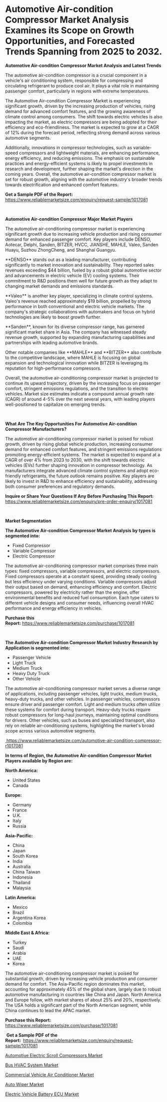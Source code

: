 <p><h1>Automotive Air-condition Compressor Market Analysis Examines its Scope on Growth Opportunities, and Forecasted Trends Spanning from 2025 to 2032.</h1></p><p><strong>Automotive Air-condition Compressor Market Analysis and Latest Trends</strong></p>
<p><p>The automotive air-condition compressor is a crucial component in a vehicle's air conditioning system, responsible for compressing and circulating refrigerant to produce cool air. It plays a vital role in maintaining passenger comfort, particularly in regions with extreme temperatures. </p><p>The Automotive Air-condition Compressor Market is experiencing significant growth, driven by the increasing production of vehicles, rising demand for advanced comfort features, and the growing awareness of climate control among consumers. The shift towards electric vehicles is also impacting the market, as electric compressors are being adopted for their efficiency and eco-friendliness. The market is expected to grow at a CAGR of 12% during the forecast period, reflecting strong demand across various automotive segments. </p><p>Additionally, innovations in compressor technologies, such as variable-speed compressors and lightweight materials, are enhancing performance, energy efficiency, and reducing emissions. The emphasis on sustainable practices and energy-efficient systems is likely to propel investments in research and development, further shaping the market's direction in the coming years. Overall, the automotive air-condition compressor market is set for robust growth, aligning with the automotive industry's broader trends towards electrification and enhanced comfort features.</p></p>
<p><strong>Get a Sample PDF of the Report:&nbsp;</strong> <a href="https://www.reliablemarketsize.com/enquiry/request-sample/1017081?utm_campaign=2008&utm_medium=2&utm_source=Github&utm_content=ia&utm_term=24032025&utm_id=automotive-air-condition-compressor">https://www.reliablemarketsize.com/enquiry/request-sample/1017081</a></p>
<p>&nbsp;</p>
<p><strong>Automotive Air-condition Compressor Major Market Players</strong></p>
<p><p>The automotive air-conditioning compressor market is experiencing significant growth due to increasing vehicle production and rising consumer demand for enhanced passenger comfort. Key players include DENSO, Aotecar, Delphi, Sanden, BITZER, HVCC, JIANSHE, MAHLE, Valeo, Sanden Huayu, Suzhou ZhongCheng, and Shanghai Guangyu. </p><p>**DENSO** stands out as a leading manufacturer, contributing significantly to market innovation and sustainability. They reported sales revenues exceeding $44 billion, fueled by a robust global automotive sector and advancements in electric vehicle (EV) cooling systems. Their commitment to R&D positions them well for future growth as they adapt to changing market demands and emissions standards.</p><p>**Valeo** is another key player, specializing in climate control systems. Valeo's revenue reached approximately $19 billion, propelled by strong performance in both conventional and electric vehicle markets. The company's strategic collaborations with automakers and focus on hybrid technologies are likely to boost growth further.</p><p>**Sanden**, known for its diverse compressor range, has garnered significant market share in Asia. The company has witnessed steady revenue growth, supported by expanding manufacturing capabilities and partnerships with leading automotive brands.</p><p>Other notable companies like **MAHLE** and **BITZER** also contribute to the competitive landscape, where MAHLE is focusing on global expansion and technological innovation while BITZER is leveraging its reputation for high-performance compressors.</p><p>Overall, the automotive air-conditioning compressor market is projected to continue its upward trajectory, driven by the increasing focus on passenger comfort, stringent emissions regulations, and the transition to electric vehicles. Market size estimates indicate a compound annual growth rate (CAGR) of around 4-5% over the next several years, with leading players well-positioned to capitalize on emerging trends.</p></p>
<p>&nbsp;</p>
<p><strong>What Are The Key Opportunities For Automotive Air-condition Compressor Manufacturers?</strong></p>
<p><p>The automotive air-conditioning compressor market is poised for robust growth, driven by rising global vehicle production, increasing consumer demand for enhanced comfort features, and stringent emissions regulations promoting energy-efficient systems. The market is expected to expand at a CAGR of over 4% from 2023 to 2030, with the shift towards electric vehicles (EVs) further shaping innovation in compressor technology. As manufacturers integrate advanced climate control systems and adopt eco-friendly refrigerants, the future outlook remains positive. Key players are likely to invest in R&D to enhance efficiency and sustainability, addressing both consumer preferences and regulatory demands.</p></p>
<p><strong>Inquire or Share Your Questions If Any Before Purchasing This Report:</strong> <a href="https://www.reliablemarketsize.com/enquiry/pre-order-enquiry/1017081?utm_campaign=2008&utm_medium=2&utm_source=Github&utm_content=ia&utm_term=24032025&utm_id=automotive-air-condition-compressor">https://www.reliablemarketsize.com/enquiry/pre-order-enquiry/1017081</a></p>
<p>&nbsp;</p>
<p><strong>Market Segmentation</strong></p>
<p><strong>The Automotive Air-condition Compressor Market Analysis by types is segmented into:</strong></p>
<p><ul><li>Fixed Compressor</li><li>Variable Compressor</li><li>Electric Compressor</li></ul></p>
<p><p>The automotive air-conditioning compressor market comprises three main types: fixed compressors, variable compressors, and electric compressors. Fixed compressors operate at a constant speed, providing steady cooling but less efficiency under varying conditions. Variable compressors adjust their output based on demand, enhancing efficiency and comfort. Electric compressors, powered by electricity rather than the engine, offer environmental benefits and reduced fuel consumption. Each type caters to different vehicle designs and consumer needs, influencing overall HVAC performance and energy efficiency in vehicles.</p></p>
<p><strong>Purchase this Report:&nbsp;</strong><a href="https://www.reliablemarketsize.com/purchase/1017081?utm_campaign=2008&utm_medium=2&utm_source=Github&utm_content=ia&utm_term=24032025&utm_id=automotive-air-condition-compressor">https://www.reliablemarketsize.com/purchase/1017081</a></p>
<p>&nbsp;</p>
<p><strong>The Automotive Air-condition Compressor Market Industry Research by Application is segmented into:</strong></p>
<p><ul><li>Passenger Vehicle</li><li>Light Truck</li><li>Medium Truck</li><li>Heavy Duty Truck</li><li>Other Vehicle</li></ul></p>
<p><p>The automotive air-conditioning compressor market serves a diverse range of applications, including passenger vehicles, light trucks, medium trucks, heavy-duty trucks, and other vehicles. In passenger vehicles, compressors ensure driver and passenger comfort. Light and medium trucks often utilize these systems for comfort during transport. Heavy-duty trucks require robust compressors for long-haul journeys, maintaining optimal conditions for drivers. Other vehicles, such as buses and specialized transport, also rely on reliable air-conditioning systems, highlighting the market's broad scope across various automotive segments.</p></p>
<p><a href="https://www.reliablemarketsize.com/automotive-air-condition-compressor-r1017081?utm_campaign=2008&utm_medium=2&utm_source=Github&utm_content=ia&utm_term=24032025&utm_id=automotive-air-condition-compressor">&nbsp;https://www.reliablemarketsize.com/automotive-air-condition-compressor-r1017081</a></p>
<p><strong>In terms of Region, the Automotive Air-condition Compressor Market Players available by Region are:</strong></p>
<p>
    <p> <strong> North America: </strong>
        <ul>
            <li>United States</li>
            <li>Canada</li>
        </ul>
        </p> 
    <p> <strong> Europe: </strong>
        <ul>
            <li>Germany</li>
            <li>France</li>
            <li>U.K.</li>
            <li>Italy</li>
            <li>Russia</li>
        </ul>
        </p> 
    <p> <strong> Asia-Pacific: </strong>
        <ul>
            <li>China</li>
            <li>Japan</li>
            <li>South Korea</li>
            <li>India</li>
            <li>Australia</li>
            <li>China Taiwan</li>
            <li>Indonesia</li>
            <li>Thailand</li>
            <li>Malaysia</li>
        </ul>
        </p> 
    <p> <strong> Latin America: </strong>
        <ul>
            <li>Mexico</li>
            <li>Brazil</li>
            <li>Argentina Korea</li>
            <li>Colombia</li>
        </ul>
        </p> 
    <p> <strong> Middle East & Africa: </strong>
        <ul>
            <li>Turkey</li>
            <li>Saudi</li>
            <li>Arabia</li>
            <li>UAE</li>
            <li>Korea</li>
        </ul>
    </p>
    </p>
<p><p>The automotive air-conditioning compressor market is poised for substantial growth, driven by increasing vehicle production and consumer demand for comfort. The Asia-Pacific region dominates this market, accounting for approximately 45% of the global share, largely due to robust automotive manufacturing in countries like China and Japan. North America and Europe follow, with market shares of about 25% and 20%, respectively. The USA holds a significant part of the North American segment, while China continues to lead the APAC market.</p></p>
<p><strong>Purchase this Report: </strong><a href="https://www.reliablemarketsize.com/purchase/1017081?utm_campaign=2008&utm_medium=2&utm_source=Github&utm_content=ia&utm_term=24032025&utm_id=automotive-air-condition-compressor">https://www.reliablemarketsize.com/purchase/1017081</a></p>
<p>&nbsp;<strong>Get a Sample PDF of the Report:&nbsp;&nbsp;</strong><a href="https://www.reliablemarketsize.com/enquiry/request-sample/1017081?utm_campaign=2008&utm_medium=2&utm_source=Github&utm_content=ia&utm_term=24032025&utm_id=automotive-air-condition-compressor">https://www.reliablemarketsize.com/enquiry/request-sample/1017081</a></p>
<p><strong></strong></p>
<p><p><a href="https://github.com/rempemelon5k/Market-Research-Report-List-1/blob/main/automotive-electric-scroll-compressors-market.md?utm_campaign=2008&utm_medium=2&utm_source=Github&utm_content=ia&utm_term=24032025&utm_id=automotive-air-condition-compressor">Automotive Electric Scroll Compressors Market</a></p><p><a href="https://github.com/ftnlewins/Market-Research-Report-List-1/blob/main/bus-hvac-system-market.md?utm_campaign=2008&utm_medium=2&utm_source=Github&utm_content=ia&utm_term=24032025&utm_id=automotive-air-condition-compressor">Bus HVAC System Market</a></p><p><a href="https://github.com/balbajagatr1/Market-Research-Report-List-1/blob/main/commercial-vehicle-air-conditioner-market.md?utm_campaign=2008&utm_medium=2&utm_source=Github&utm_content=ia&utm_term=24032025&utm_id=automotive-air-condition-compressor">Commercial Vehicle Air Conditioner Market</a></p><p><a href="https://github.com/yardemuongz5/Market-Research-Report-List-1/blob/main/auto-wiper-market.md?utm_campaign=2008&utm_medium=2&utm_source=Github&utm_content=ia&utm_term=24032025&utm_id=automotive-air-condition-compressor">Auto Wiper Market</a></p><p><a href="https://github.com/idranalexie/Market-Research-Report-List-1/blob/main/electric-vehicle-battery-ecu-market.md?utm_campaign=2008&utm_medium=2&utm_source=Github&utm_content=ia&utm_term=24032025&utm_id=automotive-air-condition-compressor">Electric Vehicle Battery ECU Market</a></p></p>